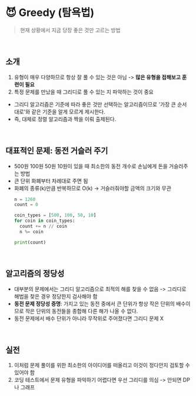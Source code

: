 # 😈 Greedy (탐욕법)
> 현재 상황에서 지금 당장 좋은 것만 고르는 방법

<br/>

## 소개
1. 유형이 매우 다양하므로 항상 잘 풀 수 있는 것은 아님 -> **많은 유형을 접해보고 훈련이 필요**
2. 특정 문제를 만났을 때 그리디로 풀 수 있는 지 파악하는 것이 중요
  - 그리디 알고리즘은 기준에 따라 좋은 것만 선택하는 알고리즘이므로 '가장 큰 순서대로'와 같은 기준을 알게 모르게 제시한다.
  - 즉, 대체로 정렬 알고리즘과 짝을 이뤄 출제된다.

<br/>

## 대표적인 문제: 동전 거슬러 주기
  -  500원 100원 50원 10원이 있을 때 최소한의 동전 개수로 손님에게 돈을 거슬러주는 방법
  -  큰 단위 화폐부터 차례대로 주면 됨
  - 화폐의 종류(k)만큼 반복하므로 O(k) -> 거슬러줘야할 금액의 크기와 무관
    ```python
    n = 1260
    count = 0

    coin_types = [500, 100, 50, 10]
    for coin in coin_types:
      count += n // coin
      n %= coin

    print(count)
    ```

<br/>

## 알고리즘의 정당성
- 대부분의 문제에서는 그리디 알고리즘으로 최적의 해를 찾을 수 없음 -> 그리디로 해법을 찾은 경우 정당한지 검사해야 함
- **동전 문제 정당성 증명**: 가지고 있는 동전 중에서 큰 단위가 항상 작은 단위의 배수이므로 작은 단위의 동전들을 종합해 다른 해가 나올 수 없다.
- 동전 문제에서 배수 단위가 아니라 무작위로 주어졌다면 그리디 문제 X

<br/>

## 실전
1. 이처럼 문제 풀이를 위한 최소한의 아이디어를 떠올리고 이것이 정다안지 검토할 수 있어야 함
2. 코딩 테스트에서 문제 유형을 파악하기 어렵다면 우선 그리디를 의심 -> 안되면 DP나 그래프
